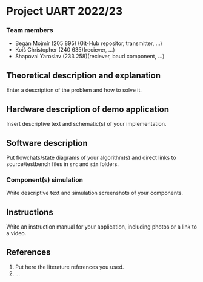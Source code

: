 # Project UART 2022/23

### Team members

* Begán Mojmír (205 895) (Git-Hub repositor, transmitter, ...)
* Koiš Christopher (240 635)(reciever, ...)
* Shapoval Yaroslav (233 258)(reciever, baud component, ...)

## Theoretical description and explanation

Enter a description of the problem and how to solve it.

## Hardware description of demo application

Insert descriptive text and schematic(s) of your implementation.

## Software description

Put flowchats/state diagrams of your algorithm(s) and direct links to source/testbench files in `src` and `sim` folders. 

### Component(s) simulation

Write descriptive text and simulation screenshots of your components.

## Instructions

Write an instruction manual for your application, including photos or a link to a video.

## References

1. Put here the literature references you used.
2. ...
